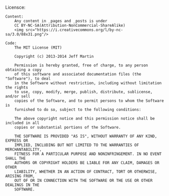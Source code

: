 Licensce:

	Content:
		Any content in _pages and _posts is under 
		CC BY-NC-SA(Attribution-NonCommercial-ShareAlike)
		<img src="https://i.creativecommons.org/l/by-nc-sa/3.0/88x31.png"/>

	Code:
		The MIT License (MIT)

		Copyright (c) 2013-2014 Jeff Martin

		Permission is hereby granted, free of charge, to any person obtaining a copy
		of this software and associated documentation files (the "Software"), to deal
		in the Software without restriction, including without limitation the rights
		to use, copy, modify, merge, publish, distribute, sublicense, and/or sell
		copies of the Software, and to permit persons to whom the Software is
		furnished to do so, subject to the following conditions:

		The above copyright notice and this permission notice shall be included in all
		copies or substantial portions of the Software.

		THE SOFTWARE IS PROVIDED "AS IS", WITHOUT WARRANTY OF ANY KIND, EXPRESS OR
		IMPLIED, INCLUDING BUT NOT LIMITED TO THE WARRANTIES OF MERCHANTABILITY,
		FITNESS FOR A PARTICULAR PURPOSE AND NONINFRINGEMENT. IN NO EVENT SHALL THE
		AUTHORS OR COPYRIGHT HOLDERS BE LIABLE FOR ANY CLAIM, DAMAGES OR OTHER
		LIABILITY, WHETHER IN AN ACTION OF CONTRACT, TORT OR OTHERWISE, ARISING FROM,
		OUT OF OR IN CONNECTION WITH THE SOFTWARE OR THE USE OR OTHER DEALINGS IN THE
		SOFTWARE.
